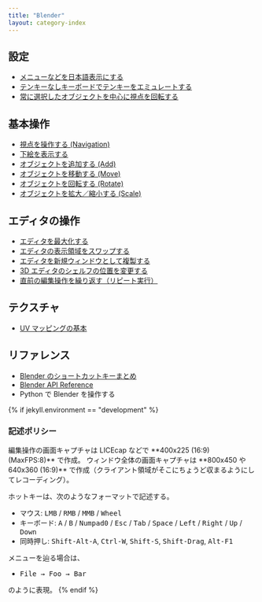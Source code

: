 ```yaml
---
title: "Blender"
layout: category-index
---
```


設定
----
- [メニューなどを日本語表示にする](settings/japanese.html)
- [テンキーなしキーボードでテンキーをエミュレートする](settings/tenkeys.html)
- [常に選択したオブジェクトを中心に視点を回転する](settings/rotate-around-selection.html)


基本操作
----
- [視点を操作する (Navigation)](basic/navigation.html)
- [下絵を表示する](basic/underdrawing.html)
- [オブジェクトを追加する (Add)](basic/add.html)
- [オブジェクトを移動する (Move)](basic/move.html)
- [オブジェクトを回転する (Rotate)](basic/rotate.html)
- [オブジェクトを拡大／縮小する (Scale)](basic/scale.html)

エディタの操作
----
- [エディタを最大化する](ui/expand-editor.html)
- [エディタの表示領域をスワップする](ui/swap-editors.html)
- [エディタを新規ウィンドウとして複製する](ui/duplicate-window.html)
- [3D エディタのシェルフの位置を変更する](ui/flip-regions.html)
- [直前の編集操作を繰り返す（リピート実行）](ui/repeat.html)

テクスチャ
----
- [UV マッピングの基本](texture/uv-mapping.html)

リファレンス
----
- [Blender のショートカットキーまとめ](shortcut/)
- [Blender API Reference](https://docs.blender.org/api/blender_python_api_current/)
- Python で Blender を操作する <!-- scripting/ -->


{% if jekyll.environment == "development" %}
<h3>記述ポリシー</h3>
編集操作の画面キャプチャは LICEcap などで **400x225 (16:9) (MaxFPS:8)** で作成。
ウィンドウ全体の画面キャプチャは **800x450 や 640x360 (16:9)** で作成（クライアント領域がそこにちょうど収まるようにしてレコーディング）。

ホットキーは、次のようなフォーマットで記述する。

- マウス: <kbd>LMB</kbd> / <kbd>RMB</kbd> / <kbd>MMB</kbd> / <kbd>Wheel</kbd>
- キーボード: <kbd>A</kbd> / <kbd>B</kbd> / <kbd>Numpad0</kbd> / <kbd>Esc</kbd> / <kbd>Tab</kbd> / <kbd>Space</kbd> / <kbd>Left</kbd> / <kbd>Right</kbd> / <kbd>Up</kbd> / <kbd>Down</kbd>
- 同時押し: <kbd>Shift-Alt-A</kbd>, <kbd>Ctrl-W</kbd>, <kbd>Shift-S</kbd>, <kbd>Shift-Drag</kbd>, <kbd>Alt-F1</kbd>

メニューを辿る場合は、

- <kbd><kbd><samp>File</samp></kbd> → <kbd><samp>Foo</samp></kbd> → <kbd><samp>Bar</samp></kbd></kbd>

のように表現。
{% endif %}

